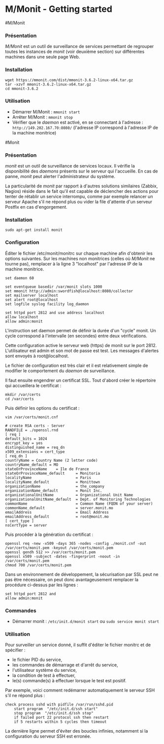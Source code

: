 M/Monit - Getting started
========

#M/Monit

### Présentation

*M/Monit* est un outil de surveillance de services permettant de regrouper toutes les instances de *monit* (voir deuxième section) sur différentes machines dans une seule page Web.

### Installation

```
wget https://mmonit.com/dist/mmonit-3.6.2-linux-x64.tar.gz
tar -xzvf mmonit-3.6.2-linux-x64.tar.gz
cd mmonit-3.6.2
```

### Utilisation

* Démarrer M/Monit : `mmonit start`
* Arrêter M/Monit : `mmonit stop`
* Vérifier que le *daemon* est activé, en se connectant à l'adresse : `http://149.202.167.70:8080/` (l'adresse IP correspond à l'adresse IP de la machine monitrice)

#Monit

### Présentation

*monit* est un outil de surveillance de services locaux. Il vérifie la disponibilité des *daemons* présents sur le serveur qui l'accueille. En cas de panne, *monit* peut alerter l'administrateur du système.

La particularité de *monit* par rapport à d'autres solutions similaires (Zabbix, Nagios) réside dans le fait qu'il est capable de déclencher des actions pour tenter de rétablir un service interrompu, comme par exemple relancer un serveur Apache s'il ne répond plus ou vider la file d'attente d'un serveur Postfix en cas d'engorgement.

### Installation

```
sudo apt-get install monit
```

### Configuration

Éditer le fichier /etc/monit/monitrc sur chaque machine afin d'obtenir les options suivantes.
Sur les machines non monitrices (celles où *M/Monit* ne tourne pas), remplacer à la ligne 3 "localhost" par l'adresse IP de la machine monitrice.

```
set daemon 60

set eventqueue basedir /var/monit slots 1000
set mmonit http://admin:swordfish@localhost:8080/collector
set mailserver localhost
set alert root@localhost
set logfile syslog facility log_daemon

set httpd port 2812 and use address localhost
allow localhost
allow admin:monit
```

L'instruction set daemon permet de définir la durée d'un "cycle" monit. Un cycle correspond à l'intervalle (en secondes) entre deux vérifications.

Cette configuration active le serveur web (https) de monit sur le port 2812. L'utilisateur est admin et son mot de passe est test. Les messages d'alertes sont envoyés à root@localhost.

Le fichier de configuration est très clair et il est relativement simple de modifier le comportement du *daemon* de surveillance.

Il faut ensuite engendrer un certificat SSL. Tout d'abord créer le répertoire qui accueillera le certificat :

```
mkdir /var/certs
cd /var/certs
```

Puis définir les options du certificat :

```
vim /var/certs/monit.cnf
```

```
# create RSA certs - Server
RANDFILE = ./openssl.rnd
[ req ]
default_bits = 1024
encrypt_key = yes
distinguished_name = req_dn
x509_extensions = cert_type
[ req_dn ]
countryName = Country Name (2 letter code)
countryName_default = MO
stateOrProvinceName    = Ile de France
stateOrProvinceName_default     = Monitoria
localityName                    = Paris
localityName_default            = Monittown
organizationName                = the_company
organizationName_default        = Monit Inc.
organizationalUnitName          = Organizational Unit Name
organizationalUnitName_default  = Dept. of Monitoring Technologies
commonName                      = Common Name (FQDN of your server)
commonName_default              = server.monit.mo
emailAddress                    = Email Address
emailAddress_default            = root@monit.mo
[ cert_type ]
nsCertType = server
```

Puis procéder à la génération du certificat :

```
openssl req -new -x509 -days 365 -nodes -config ./monit.cnf -out /var/certs/monit.pem -keyout /var/certs/monit.pem
openssl gendh 512 >> /var/certs/monit.pem
openssl x509 -subject -dates -fingerprint -noout -in /var/certs/monit.pem
chmod 700 /var/certs/monit.pem
```

Dans un environnement de développement, la sécurisation par SSL peut ne pas être nécessaire, on peut donc avantageusement remplacer la procédure ci-dessus par les lignes :

```
set httpd port 2812 and
allow admin:monit
```

### Commandes

* Démarrer monit : `/etc/init.d/monit start` ou `sudo service monit start`

### Utilisation

Pour surveiller un service donné, il suffit d'éditer le fichier monitrc et de spécifier :

* le fichier PID du service,
* les commandes de démarrage et d'arrêt du service,
* l'utilisateur système du service,
* la condition de test à effectuer,
* le(s) commande(s) à effectuer lorsque le test est positif.

Par exemple, voici comment redémarrer automatiquement le serveur SSH s'il ne répond plus :
```
check process sshd with pidfile /var/run/sshd.pid
    start program  "/etc/init.d/ssh start"
    stop program  "/etc/init.d/ssh stop"
    if failed port 22 protocol ssh then restart
    if 5 restarts within 5 cycles then timeout
```

La dernière ligne permet d'éviter des boucles infinies, notamment si la configuration du serveur SSH est erronée.